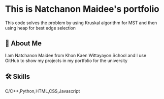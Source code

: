# This is Natchanon Maidee's portfolio
This code solves the problem by using Kruskal algorithm for MST and then using heap for best edge selection 

## 🚀 About Me
I am Natchanon Maidee from Khon Kaen Wittayayon School and I use GitHub to show my projects in my portfolio for the university


## 🛠 Skills
C/C++,Python,HTML,CSS,Javascript


